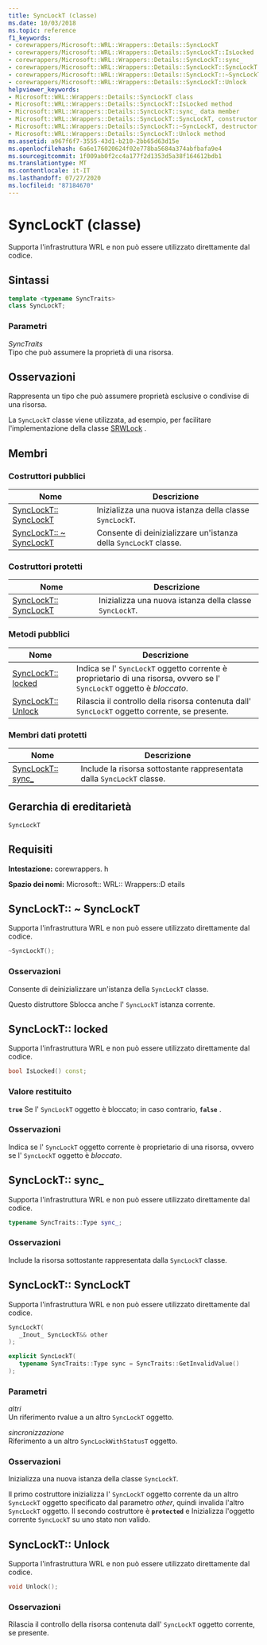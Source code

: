 ```yaml
---
title: SyncLockT (classe)
ms.date: 10/03/2018
ms.topic: reference
f1_keywords:
- corewrappers/Microsoft::WRL::Wrappers::Details::SyncLockT
- corewrappers/Microsoft::WRL::Wrappers::Details::SyncLockT::IsLocked
- corewrappers/Microsoft::WRL::Wrappers::Details::SyncLockT::sync_
- corewrappers/Microsoft::WRL::Wrappers::Details::SyncLockT::SyncLockT
- corewrappers/Microsoft::WRL::Wrappers::Details::SyncLockT::~SyncLockT
- corewrappers/Microsoft::WRL::Wrappers::Details::SyncLockT::Unlock
helpviewer_keywords:
- Microsoft::WRL::Wrappers::Details::SyncLockT class
- Microsoft::WRL::Wrappers::Details::SyncLockT::IsLocked method
- Microsoft::WRL::Wrappers::Details::SyncLockT::sync_ data member
- Microsoft::WRL::Wrappers::Details::SyncLockT::SyncLockT, constructor
- Microsoft::WRL::Wrappers::Details::SyncLockT::~SyncLockT, destructor
- Microsoft::WRL::Wrappers::Details::SyncLockT::Unlock method
ms.assetid: a967f6f7-3555-43d1-b210-2bb65d63d15e
ms.openlocfilehash: 6a6e176020624f02e778ba5684a374abfbafa9e4
ms.sourcegitcommit: 1f009ab0f2cc4a177f2d1353d5a38f164612bdb1
ms.translationtype: MT
ms.contentlocale: it-IT
ms.lasthandoff: 07/27/2020
ms.locfileid: "87184670"
---
```

# <a name="synclockt-class"></a>SyncLockT (classe)

Supporta l'infrastruttura WRL e non può essere utilizzato direttamente dal codice.

## <a name="syntax"></a>Sintassi

```cpp
template <typename SyncTraits>
class SyncLockT;
```

### <a name="parameters"></a>Parametri

*SyncTraits*<br/>
Tipo che può assumere la proprietà di una risorsa.

## <a name="remarks"></a>Osservazioni

Rappresenta un tipo che può assumere proprietà esclusive o condivise di una risorsa.

La `SyncLockT` classe viene utilizzata, ad esempio, per facilitare l'implementazione della classe [SRWLock](srwlock-class.md) .

## <a name="members"></a>Membri

### <a name="public-constructors"></a>Costruttori pubblici

Nome                                      | Descrizione
----------------------------------------- | ----------------------------------------------------
[SyncLockT:: SyncLockT](#synclockt)        | Inizializza una nuova istanza della classe `SyncLockT`.
[SyncLockT:: ~ SyncLockT](#tilde-synclockt) | Consente di deinizializzare un'istanza della `SyncLockT` classe.

### <a name="protected-constructors"></a>Costruttori protetti

Nome                               | Descrizione
---------------------------------- | ----------------------------------------------------
[SyncLockT:: SyncLockT](#synclockt) | Inizializza una nuova istanza della classe `SyncLockT`.

### <a name="public-methods"></a>Metodi pubblici

Nome                             | Descrizione
-------------------------------- | --------------------------------------------------------------------------------------------------------------
[SyncLockT:: locked](#islocked) | Indica se l' `SyncLockT` oggetto corrente è proprietario di una risorsa, ovvero se l' `SyncLockT` oggetto è *bloccato*.
[SyncLockT:: Unlock](#unlock)     | Rilascia il controllo della risorsa contenuta dall' `SyncLockT` oggetto corrente, se presente.

### <a name="protected-data-members"></a>Membri dati protetti

Nome                      | Descrizione
------------------------- | -------------------------------------------------------------------
[SyncLockT:: sync_](#sync) | Include la risorsa sottostante rappresentata dalla `SyncLockT` classe.

## <a name="inheritance-hierarchy"></a>Gerarchia di ereditarietà

`SyncLockT`

## <a name="requirements"></a>Requisiti

**Intestazione:** corewrappers. h

**Spazio dei nomi:** Microsoft:: WRL:: Wrappers::D etails

## <a name="synclocktsynclockt"></a><a name="tilde-synclockt"></a>SyncLockT:: ~ SyncLockT

Supporta l'infrastruttura WRL e non può essere utilizzato direttamente dal codice.

```cpp
~SyncLockT();
```

### <a name="remarks"></a>Osservazioni

Consente di deinizializzare un'istanza della `SyncLockT` classe.

Questo distruttore Sblocca anche l' `SyncLockT` istanza corrente.

## <a name="synclocktislocked"></a><a name="islocked"></a>SyncLockT:: locked

Supporta l'infrastruttura WRL e non può essere utilizzato direttamente dal codice.

```cpp
bool IsLocked() const;
```

### <a name="return-value"></a>Valore restituito

**`true`** Se l' `SyncLockT` oggetto è bloccato; in caso contrario, **`false`** .

### <a name="remarks"></a>Osservazioni

Indica se l' `SyncLockT` oggetto corrente è proprietario di una risorsa, ovvero se l' `SyncLockT` oggetto è *bloccato*.

## <a name="synclocktsync_"></a><a name="sync"></a>SyncLockT:: sync_

Supporta l'infrastruttura WRL e non può essere utilizzato direttamente dal codice.

```cpp
typename SyncTraits::Type sync_;
```

### <a name="remarks"></a>Osservazioni

Include la risorsa sottostante rappresentata dalla `SyncLockT` classe.

## <a name="synclocktsynclockt"></a><a name="synclockt"></a>SyncLockT:: SyncLockT

Supporta l'infrastruttura WRL e non può essere utilizzato direttamente dal codice.

```cpp
SyncLockT(
   _Inout_ SyncLockT&& other
);

explicit SyncLockT(
   typename SyncTraits::Type sync = SyncTraits::GetInvalidValue()
);
```

### <a name="parameters"></a>Parametri

*altri*<br/>
Un riferimento rvalue a un altro `SyncLockT` oggetto.

*sincronizzazione*<br/>
Riferimento a un altro `SyncLockWithStatusT` oggetto.

### <a name="remarks"></a>Osservazioni

Inizializza una nuova istanza della classe `SyncLockT`.

Il primo costruttore inizializza l' `SyncLockT` oggetto corrente da un altro `SyncLockT` oggetto specificato dal parametro *other*, quindi invalida l'altro `SyncLockT` oggetto. Il secondo costruttore è **`protected`** e Inizializza l'oggetto corrente `SyncLockT` su uno stato non valido.

## <a name="synclocktunlock"></a><a name="unlock"></a>SyncLockT:: Unlock

Supporta l'infrastruttura WRL e non può essere utilizzato direttamente dal codice.

```cpp
void Unlock();
```

### <a name="remarks"></a>Osservazioni

Rilascia il controllo della risorsa contenuta dall' `SyncLockT` oggetto corrente, se presente.
